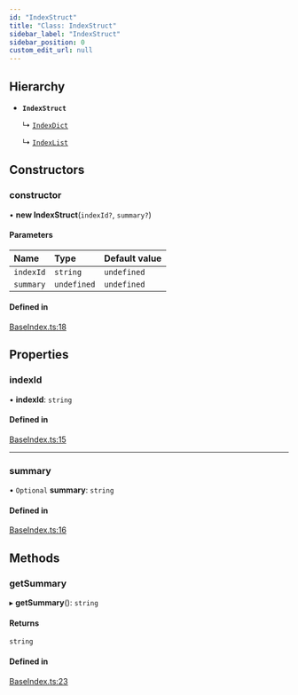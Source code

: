 ```yaml
---
id: "IndexStruct"
title: "Class: IndexStruct"
sidebar_label: "IndexStruct"
sidebar_position: 0
custom_edit_url: null
---
```


## Hierarchy

- **`IndexStruct`**

  ↳ [`IndexDict`](IndexDict.md)

  ↳ [`IndexList`](IndexList.md)

## Constructors

### constructor

• **new IndexStruct**(`indexId?`, `summary?`)

#### Parameters

| Name | Type | Default value |
| :------ | :------ | :------ |
| `indexId` | `string` | `undefined` |
| `summary` | `undefined` | `undefined` |

#### Defined in

[BaseIndex.ts:18](https://github.com/run-llama/llamascript/blob/df4b1ad/packages/core/src/BaseIndex.ts#L18)

## Properties

### indexId

• **indexId**: `string`

#### Defined in

[BaseIndex.ts:15](https://github.com/run-llama/llamascript/blob/df4b1ad/packages/core/src/BaseIndex.ts#L15)

___

### summary

• `Optional` **summary**: `string`

#### Defined in

[BaseIndex.ts:16](https://github.com/run-llama/llamascript/blob/df4b1ad/packages/core/src/BaseIndex.ts#L16)

## Methods

### getSummary

▸ **getSummary**(): `string`

#### Returns

`string`

#### Defined in

[BaseIndex.ts:23](https://github.com/run-llama/llamascript/blob/df4b1ad/packages/core/src/BaseIndex.ts#L23)

